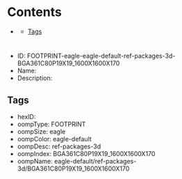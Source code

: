 



Contents
========

* [](#)
	* [Tags](#tags)

# 

- ID: FOOTPRINT-eagle-eagle-default-ref-packages-3d-BGA361C80P19X19_1600X1600X170
- Name: 
- Description: 

## Tags

- hexID: 
- oompType: FOOTPRINT
- oompSize: eagle
- oompColor: eagle-default
- oompDesc: ref-packages-3d
- oompIndex: BGA361C80P19X19_1600X1600X170
- oompName: eagle-default/ref-packages-3d/BGA361C80P19X19_1600X1600X170
